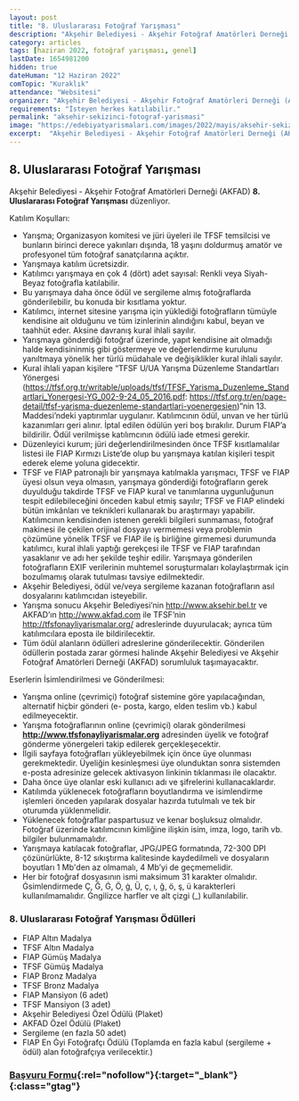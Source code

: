 ```yaml
---
layout: post
title: "8. Uluslararası Fotoğraf Yarışması"
description: "Akşehir Belediyesi - Akşehir Fotoğraf Amatörleri Derneği (AKFAD) '8. Uluslararası Fotoğraf Yarışması' düzenliyor."
category: articles
tags: [haziran 2022, fotoğraf yarışması, genel]
lastDate: 1654981200
hidden: true
dateHuman: "12 Haziran 2022"
comTopic: "Kuraklık"
attendance: "Websitesi"
organizer: "Akşehir Belediyesi - Akşehir Fotoğraf Amatörleri Derneği (AKFAD)"
requirements: "İsteyen herkes katılabilir."
permalink: "aksehir-sekizinci-fotograf-yarismasi"
image: "https://edebiyatyarismalari.com/images/2022/mayis/aksehir-sekizinci-fotograf-yarismasi.jpg"
excerpt:  "Akşehir Belediyesi - Akşehir Fotoğraf Amatörleri Derneği (AKFAD) <strong> 8. Uluslararası Fotoğraf Yarışması </strong> düzenliyor."
---
```


## 8. Uluslararası Fotoğraf Yarışması
Akşehir Belediyesi - Akşehir Fotoğraf Amatörleri Derneği (AKFAD) **8. Uluslararası Fotoğraf Yarışması** düzenliyor.

Katılım Koşulları:
- Yarışma; Organizasyon komitesi ve jüri üyeleri ile TFSF temsilcisi ve bunların birinci derece yakınları dışında, 18 yaşını doldurmuş amatör ve profesyonel tüm fotoğraf sanatçılarına açıktır.
- Yarışmaya katılım ücretsizdir.
- Katılımcı yarışmaya en çok 4 (dört) adet sayısal: Renkli veya Siyah-Beyaz fotoğrafla katılabilir.
- Bu yarışmaya daha önce ödül ve sergileme almış fotoğraflarda gönderilebilir, bu konuda bir kısıtlama yoktur.
- Katılımcı, internet sitesine yarışma için yüklediği fotoğrafların tümüyle kendisine ait olduğunu ve tüm
izinlerinin alındığını kabul, beyan ve taahhüt eder. Aksine davranış kural ihlali sayılır.
- Yarışmaya gönderdiği fotoğraf üzerinde, yapıt kendisine ait olmadığı halde kendisininmiş gibi göstermeye ve değerlendirme kurulunu yanıltmaya yönelik her türlü müdahale ve değişiklikler kural ihlali sayılır.
- Kural ihlali yapan kişilere “TFSF U/UA Yarışma Düzenleme Standartları Yönergesi (https://tfsf.org.tr/writable/uploads/tfsf/TFSF_Yarisma_Duzenleme_Standartlari_Yonergesi-YG_002-9-24_05_2016.pdf: https://tfsf.org.tr/en/page-detail/tfsf-yarisma-duezenleme-standartlari-yoenergesien)”nin 13. Maddesi’ndeki yaptırımlar uygulanır. Katılımcının ödül, unvan ve her türlü kazanımları geri alınır. İptal edilen ödülün yeri boş bırakılır. Durum FIAP’a bildirilir. Ödül verilmişse katılımcının ödülü iade etmesi gerekir.
- Düzenleyici kurum; jüri değerlendirilmesinden önce TFSF kısıtlamalılar listesi ile FIAP Kırmızı Liste’de olup bu yarışmaya katılan kişileri tespit ederek eleme yoluna gidecektir.
- TFSF ve FIAP patronajlı bir yarışmaya katılmakla yarışmacı, TFSF ve FIAP üyesi olsun veya olmasın, yarışmaya gönderdiği fotoğrafların gerek duyulduğu takdirde TFSF ve FIAP kural ve tanımlarına uygunluğunun tespit edilebileceğini önceden kabul etmiş sayılır; TFSF ve FIAP elindeki bütün imkânları ve teknikleri kullanarak bu araştırmayı yapabilir. Katılımcının kendisinden istenen gerekli bilgileri sunmaması, fotoğraf makinesi ile çekilen orijinal dosyayı vermemesi veya problemin çözümüne yönelik TFSF ve FIAP ile iş birliğine girmemesi durumunda katılımcı, kural ihlali yaptığı gerekçesi ile TFSF ve FIAP tarafından yasaklanır ve adı her şekilde teşhir edilir. Yarışmaya gönderilen fotoğrafların EXIF verilerinin muhtemel soruşturmaları kolaylaştırmak için bozulmamış olarak tutulması tavsiye edilmektedir.
- Akşehir Belediyesi, ödül ve/veya sergileme kazanan fotoğrafların asıl dosyalarını katılımcıdan isteyebilir.
- Yarışma sonucu Akşehir Belediyesi’nin http://www.aksehir.bel.tr ve AKFAD’ın http://www.akfad.com ile TFSF’nin http://tfsfonayliyarismalar.org/ adreslerinde duyurulacak; ayrıca tüm katılımcılara eposta ile bildirilecektir.
- Tüm ödül alanların ödülleri adreslerine gönderilecektir. Gönderilen ödüllerin postada zarar görmesi halinde Akşehir Belediyesi ve Akşehir Fotoğraf Amatörleri Derneği (AKFAD) sorumluluk taşımayacaktır.


Eserlerin İsimlendirilmesi ve Gönderilmesi:
- Yarışma online (çevrimiçi) fotoğraf sistemine göre yapılacağından, alternatif hiçbir gönderi (e- posta, kargo, elden teslim vb.) kabul edilmeyecektir.
- Yarışma fotoğraflarının online (çevrimiçi) olarak gönderilmesi **http://www.tfsfonayliyarismalar.org** adresinden üyelik ve fotoğraf gönderme yönergeleri takip edilerek gerçekleşecektir.
- İlgili sayfaya fotoğrafları yükleyebilmek için önce üye olunması gerekmektedir. Üyeliğin kesinleşmesi üye olunduktan sonra sistemden e-posta adresinize gelecek aktivasyon linkinin tıklanması ile olacaktır.
- Daha önce üye olanlar eski kullanıcı adı ve şifrelerini kullanacaklardır.
- Katılımda yüklenecek fotoğrafların boyutlandırma ve isimlendirme işlemleri önceden yapılarak dosyalar hazırda tutulmalı ve tek bir oturumda yüklenmelidir.
- Yüklenecek fotoğraflar paspartusuz ve kenar boşluksuz olmalıdır. Fotoğraf üzerinde katılımcının kimliğine ilişkin isim, imza, logo, tarih vb. bilgiler bulunmamalıdır.
- Yarışmaya katılacak fotoğraflar, JPG/JPEG formatında, 72-300 DPI çözünürlükte, 8-12 sıkıştırma kalitesinde kaydedilmeli ve dosyaların boyutları 1 Mb'den az olmamalı, 4 Mb’yi de geçmemelidir.
- Her bir fotoğraf dosyasının ismi maksimum 31 karakter olmalıdır. Ġsimlendirmede Ç, Ğ, Ġ, Ö, ġ, Ü, ç, ı, ğ, ö, ş, ü karakterleri kullanılmamalıdır. Ġngilizce harfler ve alt çizgi (_) kullanılabilir.


### 8. Uluslararası Fotoğraf Yarışması Ödülleri
- FIAP Altın Madalya
- TFSF Altın Madalya
- FIAP Gümüş Madalya
- TFSF Gümüş Madalya
- FIAP Bronz Madalya
- TFSF Bronz Madalya
- FIAP Mansiyon (6 adet)
- TFSF Mansiyon (3 adet)
- Akşehir Belediyesi Özel Ödülü (Plaket)
- AKFAD Özel Ödülü (Plaket)
- Sergileme (en fazla 50 adet)
- FIAP En Ġyi Fotoğrafçı Ödülü (Toplamda en fazla kabul (sergileme + ödül) alan fotoğrafçıya verilecektir.)


### [Başvuru Formu](https://tfsfonayliyarismalar.org/?ref=edebiyatyarismalari.com){:rel="nofollow"}{:target="_blank"}{:class="gtag"}